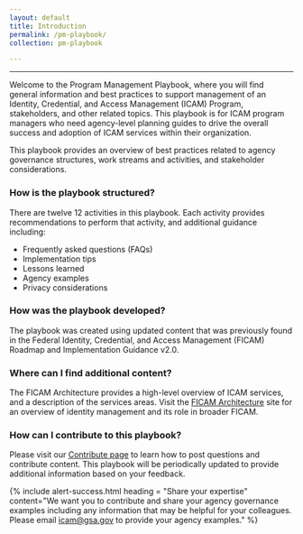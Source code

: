 ```yaml
---
layout: default
title: Introduction
permalink: /pm-playbook/
collection: pm-playbook

---
```

---
Welcome to the Program Management Playbook, where you will find general information and best practices to support management of an Identity, Credential, and Access Management (ICAM) Program, stakeholders, and other related topics. This playbook is for ICAM program managers who need agency-level planning guides to drive the overall success and adoption of ICAM services within their organization.

This playbook provides an overview of best practices related to agency governance structures, work streams and activities, and  stakeholder considerations.

### How is the playbook structured?

There are twelve 12 activities in this playbook. Each activity provides recommendations to perform that activity, and additional guidance including:

* Frequently asked questions (FAQs)
* Implementation tips
* Lessons learned
* Agency examples
* Privacy considerations

### How was the playbook developed?

The playbook was created using updated content that was previously found in the Federal Identity, Credential, and Access Management (FICAM) Roadmap and Implementation Guidance v2.0.

### Where can I find additional content?

The FICAM Architecture provides a high-level overview of ICAM services, and a description of the services areas. Visit the <a href="https://arch.idmanagement.gov/" target="_blank"> FICAM Architecture</a> site for an overview of identity management and its role in broader FICAM.

### How can I contribute to this playbook?

Please visit our [Contribute page]({{site.baseurl}}/contribute) to learn how to post questions and contribute content. This playbook will be periodically updated to provide additional information based on your feedback.

{% include alert-success.html heading = "Share your expertise" content="We want you to contribute and share your agency governance examples including any information that may be helpful for your colleagues. Please email icam@gsa.gov to provide your agency examples." %}
